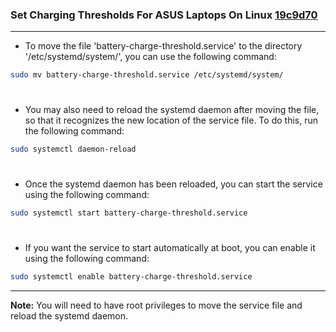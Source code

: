 ### Set Charging Thresholds For ASUS Laptops On Linux [19c9d70](https://github.com/sakshiagrwal/Scripts/commit/19c9d7041010e2d7055682404118089d69c3e39d)

---

- To move the file 'battery-charge-threshold.service' to the directory '/etc/systemd/system/', you can use the following command:

```bash
sudo mv battery-charge-threshold.service /etc/systemd/system/
```

#

- You may also need to reload the systemd daemon after moving the file, so that it recognizes the new location of the service file. To do this, run the following command:

```bash
sudo systemctl daemon-reload
```

#

- Once the systemd daemon has been reloaded, you can start the service using the following command:

```bash
sudo systemctl start battery-charge-threshold.service
```

#

- If you want the service to start automatically at boot, you can enable it using the following command:

```bash
sudo systemctl enable battery-charge-threshold.service
```

---

**Note:** You will need to have root privileges to move the service file and reload the systemd daemon.
